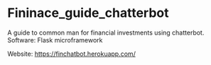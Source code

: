 # Fininace_guide_chatterbot
A guide to common man for financial investments using chatterbot.
Software:
    Flask microframework

Website:
https://finchatbot.herokuapp.com/


